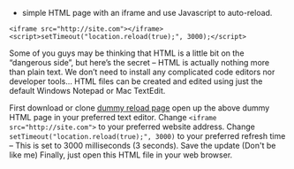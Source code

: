 - simple HTML page with an iframe and use Javascript to auto-reload.

`<iframe src="http://site.com"></iframe>`  
`<script>setTimeout("location.reload(true);", 3000);</script>`

Some of you guys may be thinking that HTML is a little bit on the “dangerous side”, but here’s the secret – HTML is actually nothing more than plain text. We don’t need to install any complicated code editors nor developer tools… HTML files can be created and edited using just the default Windows Notepad or Mac TextEdit.

First download or clone <a href="https://github.com/VoltDevelopment/Auto-Refresh/blob/main/AutoRefresh.html" target="_blank" rel="noopener noreferrer">dummy reload page</a>
open up the above dummy HTML page in your preferred text editor.
Change `<iframe src="http://site.com">` to your preferred website address.
Change `setTimeout("location.reload(true);", 3000)` to your preferred refresh time – This is set to 3000 milliseconds (3 seconds).
Save the update (Don't be like me)
Finally, just open this HTML file in your web browser.
